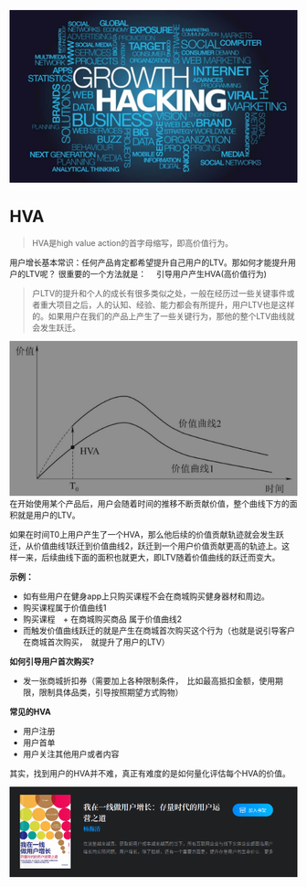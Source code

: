 
<!--
 * @Author: your name
 * @Date: 2021-09-27 17:06:59
 * @LastEditTime: 2021-09-28 11:39:39
 * @LastEditors: Please set LastEditors
 * @Description: In User Settings Edit
 * @FilePath: /docs/互联网运营: HVA.md
-->


![](../assets/img/growth-hacking.jpg)

# HVA

> HVA是high value action的首字母缩写，即高价值行为。


用户增长基本常识：任何产品肯定都希望提升自己用户的LTV。那如何才能提升用户的LTV呢？
很重要的一个方法就是：　 引导用户产生HVA(高价值行为)

> 户LTV的提升和个人的成长有很多类似之处，一般在经历过一些关键事件或者重大项目之后，人的认知、经验、能力都会有所提升，用户LTV也是这样的。如果用户在我们的产品上产生了一些关键行为，那他的整个LTV曲线就会发生跃迁。


![](../docs/img/hva.png)
在开始使用某个产品后，用户会随着时间的推移不断贡献价值，整个曲线下方的面积就是用户的LTV。

如果在时间T0上用户产生了一个HVA，那么他后续的价值贡献轨迹就会发生跃迁，从价值曲线1跃迁到价值曲线2，跃迁到一个用户价值贡献更高的轨迹上。这样一来，后续曲线下面的面积也就更大，即LTV随着价值曲线的跃迁而变大。

<b>示例：</b>

- 如有些用户在健身app上只购买课程不会在商城购买健身器材和周边。
- 购买课程属于价值曲线1
- 购买课程　+  在商城购买商品  属于价值曲线2　
-  而触发价值曲线跃迁的就是产生在商城首次购买这个行为（也就是说引导客户在商城首次购买，　就提升了用户的LTV）


<b>如何引导用户首次购买?</b>

- 发一张商城折扣券（需要加上各种限制条件，　比如最高抵扣金额，使用期限，限制具体品类，引导按照期望方式购物）


<b>常见的HVA</b>

- 用户注册
- 用户首单
- 用户关注其他用户或者内容


其实，找到用户的HVA并不难，真正有难度的是如何量化评估每个HVA的价值。


![](../docs/img/firstgrowth.png)